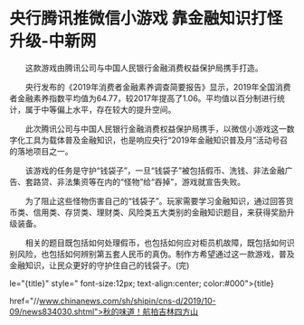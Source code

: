 # 央行腾讯推微信小游戏 靠金融知识打怪升级-中新网

　　这款游戏由腾讯公司与中国人民银行金融消费权益保护局携手打造。

　　央行发布的《2019年消费者金融素养调查简要报告》显示，2019年全国消费者金融素养指数平均值为64.77，较2017年提高了1.06。平均值以百分制进行统计，属于中等偏上水平，存在较大的提升空间。

　　此次腾讯公司与中国人民银行金融消费权益保护局携手，以微信小游戏这一数字化工具为载体普及金融知识，也是响应央行“2019年金融知识普及月”活动号召的落地项目之一。

　　该游戏的任务是守护“钱袋子”，一旦“钱袋子”被包括假币、洗钱、非法金融广告、套路贷、非法集资等在内的“怪物”给“吞掉”，游戏就宣告失败。

　　为了阻止这些怪物伤害自己的“钱袋子”。玩家需要学习金融知识，通过回答货币类、信用类、存贷类、理财类、风险类五大类别的金融知识题目，来获得奖励升级装备。

　　相关的题目既包括如何处理假币，也包括如何应对柜员机故障，既包括如何识别风险，也包括如何辨别第五套人民币的真伪。制作方希望通过这一款游戏，普及金融知识，让民众更好的守护住自己的钱袋子。(完)

le="{title}" style=" font-size:12px; text-align:center; color:#000">{title}

href="//www.chinanews.com/sh/shipin/cns-d/2019/10-09/news834030.shtml">秋的味道！航拍吉林四方山

